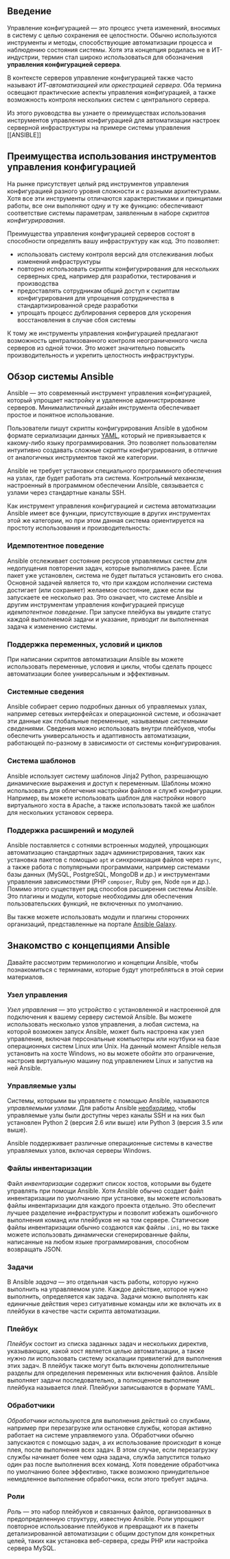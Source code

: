 ## Введение 
Управление конфигурацией — это процесс учета изменений, вносимых в систему с целью сохранения ее целостности. Обычно используются инструменты и методы, способствующие автоматизации процесса и наблюдению состояния системы. Хотя эта концепция родилась не в ИТ-индустрии, термин стал широко использоваться для обозначения **управления конфигурацией сервера**.

В контексте серверов управление конфигурацией также часто называют _ИТ-автоматизацией_ или _оркестрацией сервера_. Оба термина освещают практические аспекты управления конфигурацией, а также возможность контроля нескольких систем с центрального сервера.

Из этого руководства вы узнаете о преимуществах использования инструментов управления конфигурацией для автоматизации настроек серверной инфраструктуры на примере системы управления [[ANSIBLE]]

## Преимущества использования инструментов управления конфигурацией

На рынке присутствует целый ряд инструментов управления конфигурацией разного уровня сложности и с разными архитектурами. Хотя все эти инструменты отличаются характеристиками и принципами работы, все они выполняют одну и ту же функцию: обеспечивают соответствие системы параметрам, заявленным в наборе _скриптов конфигурирования_.

Преимущества управления конфигурацией серверов состоят в способности определять вашу инфраструктуру как код. Это позволяет:

- использовать систему контроля версий для отслеживания любых изменений инфраструктуры
- повторно использовать скрипты конфигурирования для нескольких серверных сред, например для разработки, тестирования и производства
- предоставлять сотрудникам общий доступ к скриптам конфигурирования для упрощения сотрудничества в стандартизированной среде разработки
- упрощать процесс дублирования серверов для ускорения восстановления в случае сбоя системы

К тому же инструменты управления конфигурацией предлагают возможность централизованного контроля неограниченного числа серверов из одной точки. Это может значительно повысить производительность и укрепить целостность инфраструктуры.

## Обзор системы Ansible

Ansible — это современный инструмент управления конфигурацией, который упрощает настройку и удаленное администрирование серверов. Минималистичный дизайн инструмента обеспечивает простое и понятное использование.

Пользователи пишут скрипты конфигурирования Ansible в удобном формате сериализации данных [YAML](https://yaml.org/), который не привязывается к какому-либо языку программирования. Это позволяет пользователям интуитивно создавать сложные скрипты конфигурирования, в отличие от аналогичных инструментов такой же категории.

Ansible не требует установки специального программного обеспечения на узлах, где будет работать эта система. Контрольный механизм, настроенный в программном обеспечении Ansible, связывается с узлами через стандартные каналы SSH.

Как инструмент управления конфигурацией и система автоматизации Ansible имеет все функции, присутствующие в других инструментах этой же категории, но при этом данная система ориентируется на простоту использования и производительность:

### Идемпотентное поведение

Ansible отслеживает состояние ресурсов управляемых систем для недопущения повторения задач, которые выполнялись ранее. Если пакет уже установлен, система не будет пытаться установить его снова. Основной задачей является то, что при каждом исполнении система достигает (или сохраняет) желаемое состояние, даже если вы запускаете ее несколько раз. Это означает, что системе Ansible и другим инструментам управления конфигурацией присуще _идемпотентное поведение_. При запуске плейбука вы увидите статус каждой выполняемой задачи и указание, приводит ли выполненная задача к изменению системы.

### Поддержка переменных, условий и циклов

При написании скриптов автоматизации Ansible вы можете использовать переменные, условия и циклы, чтобы сделать процесс автоматизации более универсальным и эффективным.

### Системные сведения

Ansible собирает серию подробных данных об управляемых узлах, например сетевых интерфейсах и операционной системе, и обозначает эти данные как глобальные переменные, называемые _системными сведениями_. Сведения можно использовать внутри плейбуков, чтобы обеспечить универсальность и адаптивность автоматизации, работающей по-разному в зависимости от системы конфигурирования.

### Система шаблонов

Ansible использует систему шаблонов Jinja2 Python, разрешающую динамические выражения и доступ к переменным. Шаблоны можно использовать для облегчения настройки файлов и служб конфигурации. Например, вы можете использовать шаблон для настройки нового виртуального хоста в Apache, а также использовать такой же шаблон для нескольких установок сервера.

### Поддержка расширений и модулей

Ansible поставляется с сотнями встроенных модулей, упрощающих автоматизацию стандартных задач администрирования, таких как установка пакетов с помощью `apt` и синхронизация файлов через `rsync`, а также работа с популярными программами, например системами базы данных (MySQL, PostgreSQL, MongoDB и др.) и инструментами управления зависимостями (PHP ​​​`​​​composer​`​​, Ruby `​​​gem​​​​`​​, Node ​​​`​​​npm` и др.)​​​. Помимо этого существует ряд способов расширения системы Ansible. Это плагины и модули, которые необходимы для обеспечения пользовательских функций, не включенных по умолчанию.

Вы также можете использовать модули и плагины сторонних организаций, представленные на портале [Ansible Galaxy](https://galaxy.ansible.com/).

## Знакомство с концепциями Ansible

Давайте рассмотрим терминологию и концепции Ansible, чтобы познакомиться с терминами, которые будут употребляться в этой серии материалов.

### Узел управления

_Узел управления_ — это устройство с установленной и настроенной для подключения к вашему серверу системой Ansible. Вы можете использовать несколько узлов управления, а любая система, на которой возможен запуск Ansible, может быть настроена как узел управления, включая персональные компьютеры или ноутбуки на базе операционных систем Linux или Unix. На данный момент Ansible нельзя установить на хосте Windows, но вы можете обойти это ограничение, настроив виртуальную машину под управлением Linux и запустив на ней Ansible.

### Управляемые узлы
Системы, которыми вы управляете с помощью Ansible, называются _управляемыми узлами_. Для работы Ansible [необходимо](https://docs.ansible.com/ansible/latest/installation_guide/intro_installation.html#id11), чтобы управляемые узлы были доступны через каналы SSH и на них был установлен Python 2 (версия 2.6 или выше) или Python 3 (версия 3.5 или выше).

Ansible поддерживает различные операционные системы в качестве управляемых узлов, включая серверы Windows.

### Файлы инвентаризации

Файл _инвентаризации_ содержит список хостов, которыми вы будете управлять при помощи Ansible. Хотя Ansible обычно создает файл инвентаризации по умолчанию при установке, вы можете использовать файлы инвентаризации для каждого проекта отдельно. Это обеспечит лучшее разделение инфраструктуры и позволит избежать ошибочного выполнения команд или плейбуков не на том сервере. Статические файлы инвентаризации обычно создаются как файлы `.ini`, но вы также можете использовать динамически сгенерированные файлы, написанные на любом языке программирования, способном возвращать JSON.

### Задачи

В Ansible _задача_ — это отдельная часть работы, которую нужно выполнить на управляемом узле. Каждое действие, которое нужно выполнить, определяется как задача. Задачи можно выполнять как единичные действия через ситуативные команды или же включать их в плейбуки в качестве части скрипта автоматизации.

### Плейбук

_Плейбук_ состоит из списка заданных задач и нескольких директив, указывающих, какой хост является целью автоматизации, а также нужно ли использовать систему эскалации привилегий для выполнения этих задач. В плейбук также могут быть включены дополнительные разделы для определения переменных или включения файлов. Ansible выполняет задачи последовательно, а полноценное выполнение плейбука называется _плей_. Плейбуки записываются в формате YAML.

### Обработчики

_Обработчики_ используются для выполнения действий со службами, например при перезагрузке или остановке службы, которая активно работает на системе управляемого узла. Обработчики обычно запускаются с помощью задач, а их использование происходит в конце плея, после выполнения всех задач. В этом случае, если перезагрузку службы начинает более чем одна задача, служба запустится только один раз после выполнения всех команд. Хотя поведение обработчика по умолчанию более эффективно, также возможно принудительное немедленное выполнение обработчика, если этого требует задача.

### Роли

_Роль_ — это набор плейбуков и связанных файлов, организованных в предопределенную структуру, известную Ansible. Роли упрощают повторное использование плейбуков и превращают их в пакеты детализированной автоматизации с общим доступом для конкретных целей, таких как установка веб-сервера, среды PHP или настройка сервера MySQL.
